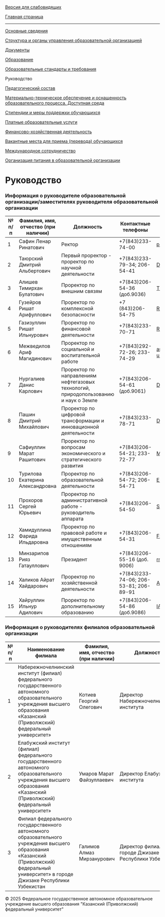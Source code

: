 [Версия для слабовидящих](javascript:chovz\(\))

[Главная страница](/)

* * *

[Основные сведения](/sveden/common/)

[Структура и органы управления образовательной организацией](/sveden/struct/)

[Документы](/sveden/document/)

[Образование](/sveden/education/)

[Образовательные стандарты и требования](/sveden/eduStandarts/)

Руководство

[Педагогический состав](/sveden/employees/)

[Материально-техническое обеспечение и оснащенность образовательного процесса. Доступная среда](/sveden/objects/)

[Стипендии и меры поддержки обучающихся](/sveden/grants/)

[Платные образовательные услуги](/sveden/paid_edu/)

[Финансово-хозяйственная деятельность](/sveden/budget/)

[Вакантные места для приема (перевода) обучающихся](/sveden/vacant/)

[Международное сотрудничество](/sveden/inter/)

[Организация питания в образовательной организации](/sveden/catering/)

# Руководство

### Информация о руководителе образовательной организации/заместителях руководителя образовательной организации

№ п/п| Фамилия, имя, отчество (при наличии)| Должность| Контактные телефоны| Адреса электронной почты  
---|---|---|---|---  
1 | Сафин Ленар Ринатович | Ректор | +7(843)233-74-00 | public.mail@kpfu.ru  
2 | Таюрский Дмитрий Альбертович | Первый проректор - проректор по научной деятельности | +7(843)233-79-34; 206-54-41 | Dmitry.Tayurskii@kpfu.ru  
3 | Алишев Тимирхан Булатович | Проректор по внешним связям | +7(843)206-54-36 (доб.9036) | TBAlishev@kpfu.ru  
4 | Гузейров Ришат Арифуллович | Проректор по комплексной безопасности | +7 (843)206-54-75 | RAGuzejrov@kpfu.ru  
5 | Газизуллин Ришат Ильнурович | Проректор по финансовой деятельности | +7(843)233-70-71 | Rishat.Gazizullin@kpfu.ru  
6 | Межведилов Ариф Магидинович | Проректор по социальной и воспитательной работе | +7(843)292-72-26; 233-74-29 | amezhved@kpfu.ru; u.svr@kpfu.ru  
7 | Нургалиев Данис Карлович | Проректор по направлениям нефтегазовых технологий, природопользованию и наук о Земле | +7(843)206-54-61 (доб.9061) | Danis.Nourgaliev@kpfu.ru  
8 | Пашин Дмитрий Михайлович | Проректор по цифровой трансформации и инновационной деятельности | +7(843)233-78-71 | DMPashin@kpfu.ru  
9 | Сафиуллин Марат Рашитович | Проректор по вопросам экономического и стратегического развития | +7(843)206-54-21; 233-72-77 | Marat.Safiullin@tatar.ru  
10 | Турилова Екатерина Александровна | Проректор по образовательной деятельности | +7(843)206-54-72; 206-54-71 | Ekaterina.Turilova@kpfu.ru  
11 | Прохоров Сергей Юрьевич | Проректор по административной работе - руководитель аппарата | +7(843)206-54-50 | SYProkhorov@kpfu.ru  
12 | Хамидуллина Фарида Ильдаровна | Проректор по правовой работе и имущественным отношениям | +7(843)206-54-31 | FIHamidullina@kpfu.ru  
13 | Минзарипов Рияз Гатауллович | Президент | +7(843)206-55-16 (доб. 9006) | rminzaripov@kpfu.ru  
14 | Халиков Айрат Хайдарович | Проректор по хозяйственной деятельности | +7(843)233-74-06; 206-53-81; 206-89-91 | AKKhalikov@kpfu.ru  
15 | Хайруллин Ильнур Адилович | Проректор по дополнительному образованию | +7(843)206-54-86 (доб.9086) | IAKhayrullin@kpfu.ru  
  
### Информация о руководителях филиалов образовательной организации

№ п/п| Наименование филиала| Фамилия, имя, отчество (при наличии)| Должность| Контактные телефоны| Адреса электронной почты  
---|---|---|---|---|---  
1 | Набережночелнинский институт (филиал) федерального государственного автономного образовательного учреждения высшего образования «Казанский (Приволжский) федеральный университет» | Котиев Георгий Олегович | Директор Набережночелнинского института | +7(8552) 39-71-40 | chelny@kpfu.ru  
2 | Елабужский институт (филиал) федерального государственного автономного образовательного учреждения высшего образования «Казанский (Приволжский) федеральный университет» | Умаров Марат Файзуллаевич | Директор Елабужского института | +7(843) 292-69-77 | MFUmarov@kpfu.ru  
3 | Филиал федерального государственного автономного образовательного учреждения высшего образования «Казанский (Приволжский) федеральный университет» в городе Джизаке Республики Узбекистан | Галимов Алмаз Мирзанурович | Директор филиала в городе Джизаке Республики Узбекистан | +7(843) 292-63-43 | Almaz.Galimov@kpfu.ru  
  
© 2025 Федеральное государственное автономное образовательное учреждение высшего образования "Казанский (Приволжский) федеральный университет"
